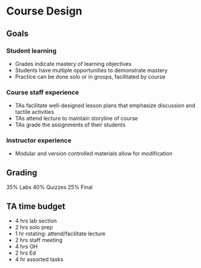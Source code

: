 # Course Design

## Goals

### Student learning
- Grades indicate mastery of learning objectives
- Students have multiple opportunities to demonstrate mastery
- Practice can be done solo or in groups, facilitated by course

### Course staff experience
- TAs facilitate well-designed lesson plans that emphasize discussion and tactile activities
- TAs attend lecture to maintain storyline of course
- TAs grade the assignments of their students

### Instructor experience
- Modular and version controlled materials allow for modification

## Grading
35% Labs
40% Quizzes
25% Final

## TA time budget
- 4 hrs lab section
- 2 hrs solo prep
- 1 hr rotating: attend/facilitate lecture
- 2 hrs staff meeting
- 4 hrs OH
- 2 hrs Ed
- 4 hr assorted tasks